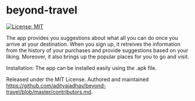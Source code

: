 # beyond-travel
[![License: MIT](https://img.shields.io/github/license/mashape/apistatus.svg)](https://opensource.org/licenses/MIT)

The app provides you suggestions about what all you can do once you arrive at your destination.
When you sign up, it retreives the information from the history of your purchases and provide suggestions based on your liking. Moreover, it also brings up the popular places for you to go and visit. 


Installation: 
The app can be installed easily using the .apk file.

Released under the MIT License.
Authored and maintained https://github.com/adityajadhav/beyond-travel/blob/master/contributors.md.

